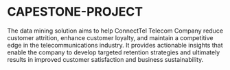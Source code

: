 # CAPESTONE-PROJECT
The data mining solution aims to help ConnectTel Telecom Company reduce customer attrition, enhance customer loyalty, and maintain a competitive edge in the telecommunications industry. It provides actionable insights that enable the company to develop targeted retention strategies and ultimately results in improved customer satisfaction and business sustainability.

